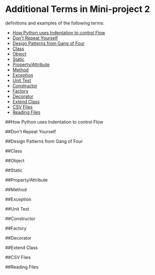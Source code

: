 # Additional Terms in Mini-project 2
definitions and examples of the following terms:

* [How Python uses Indentation to control Flow](#how-python-uses-indentation-to-control-flow)
* [Don't Repeat Yourself](#Home) 
* [Design Patterns from Gang of Four](#ls)
* [Class](#cd)
* [Object](#mkdir)
* [Static](#cp)
* [Property/Attribute](#mv)
* [Method](#rm)
* [Exception](#history)
* [Unit Test](#tab)
* [Constructor](#arrow)
* [Factory](#arrow)
* [Decorator](#arrow)
* [Extend Class](#arrow)
* [CSV Files](#arrow)
* [Reading Files](#arrow)

##How Python uses Indentation to control Flow

##Don't Repeat Yourself

##Design Patterns from Gang of Four

##Class

##Object

##Static

##Property/Attribute

##Method

##Exception

##Unit Test

##Constructor

##Factory

##Decorator

##Extend Class

##CSV Files

##Reading Files
